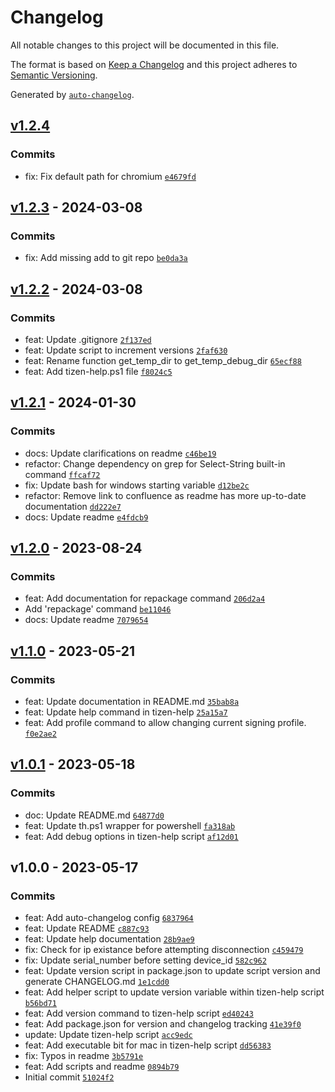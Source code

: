 # Changelog

All notable changes to this project will be documented in this file.

The format is based on [Keep a Changelog](https://keepachangelog.com/en/1.0.0/)
and this project adheres to [Semantic Versioning](https://semver.org/spec/v2.0.0.html).

Generated by [`auto-changelog`](https://github.com/CookPete/auto-changelog).

## [v1.2.4](https://github.com/eduardo-sm/tizen-help/compare/v1.2.3...v1.2.4)

### Commits

- fix: Fix default path for chromium [`e4679fd`](https://github.com/eduardo-sm/tizen-help/commit/e4679fdff71561db8598d8bb3cca6a52f95e0e6b)

## [v1.2.3](https://github.com/eduardo-sm/tizen-help/compare/v1.2.2...v1.2.3) - 2024-03-08

### Commits

- fix: Add missing add to git repo [`be0da3a`](https://github.com/eduardo-sm/tizen-help/commit/be0da3ad863b0e962315948051bc9dc4f465eddf)

## [v1.2.2](https://github.com/eduardo-sm/tizen-help/compare/v1.2.1...v1.2.2) - 2024-03-08

### Commits

- feat: Update .gitignore [`2f137ed`](https://github.com/eduardo-sm/tizen-help/commit/2f137ed1bde8a797fb68aaaf2b4b2b369a932d51)
- feat: Update script to increment versions [`2faf630`](https://github.com/eduardo-sm/tizen-help/commit/2faf630771f836c5d8b26611f87dd8d8fe7b1cdb)
- feat: Rename function get_temp_dir to get_temp_debug_dir [`65ecf88`](https://github.com/eduardo-sm/tizen-help/commit/65ecf88770cbad87e9757653f1840186f6b69824)
- feat: Add tizen-help.ps1 file [`f8024c5`](https://github.com/eduardo-sm/tizen-help/commit/f8024c51ee6d4d29cff513915231f30c2f6f1dc9)

## [v1.2.1](https://github.com/eduardo-sm/tizen-help/compare/v1.2.0...v1.2.1) - 2024-01-30

### Commits

- docs: Update clarifications on readme [`c46be19`](https://github.com/eduardo-sm/tizen-help/commit/c46be19a8130a6d8bbc7e084761f06d7f3498fd1)
- refactor: Change dependency on grep for Select-String built-in command [`ffcaf72`](https://github.com/eduardo-sm/tizen-help/commit/ffcaf72b71c6f4f8d3123fc8e469b5a923e1f6f1)
- fix: Update bash for windows starting variable [`d12be2c`](https://github.com/eduardo-sm/tizen-help/commit/d12be2cc2d1e983d24e08f890ba00e34d754e569)
- refactor: Remove link to confluence as readme has more up-to-date documentation [`dd222e7`](https://github.com/eduardo-sm/tizen-help/commit/dd222e7af544bfc730200ddf3fa25f7e41699e84)
- docs: Update readme [`e4fdcb9`](https://github.com/eduardo-sm/tizen-help/commit/e4fdcb91d497bb52cbb7fed6f96334c2f48d1d54)

## [v1.2.0](https://github.com/eduardo-sm/tizen-help/compare/v1.1.0...v1.2.0) - 2023-08-24

### Commits

- feat: Add documentation for repackage command [`206d2a4`](https://github.com/eduardo-sm/tizen-help/commit/206d2a41c594c7625353e77ca7b17e4504881508)
- Add 'repackage' command [`be11046`](https://github.com/eduardo-sm/tizen-help/commit/be110462be5caa699cf8cb0c60fdfda5904445be)
- docs: Update readme [`7079654`](https://github.com/eduardo-sm/tizen-help/commit/7079654a520d44bcbaf4ca5507f26da2414c1594)

## [v1.1.0](https://github.com/eduardo-sm/tizen-help/compare/v1.0.1...v1.1.0) - 2023-05-21

### Commits

- feat: Update documentation in README.md [`35bab8a`](https://github.com/eduardo-sm/tizen-help/commit/35bab8a4db38d379206c67346f70bb01dcf2202e)
- feat: Update help command in tizen-help [`25a15a7`](https://github.com/eduardo-sm/tizen-help/commit/25a15a72698a40c7f7daf3d0ad0d046518fc66ae)
- feat: Add profile command to allow changing current signing profile. [`f0e2ae2`](https://github.com/eduardo-sm/tizen-help/commit/f0e2ae2fb9b1cbff40631affda1db03cb7561fc5)

## [v1.0.1](https://github.com/eduardo-sm/tizen-help/compare/v1.0.0...v1.0.1) - 2023-05-18

### Commits

- doc: Update README.md [`64877d0`](https://github.com/eduardo-sm/tizen-help/commit/64877d037cfcb79312ca94f6b7d62cae9ac68258)
- feat: Update th.ps1 wrapper for powershell [`fa318ab`](https://github.com/eduardo-sm/tizen-help/commit/fa318abeb87d498e6b974617b5a54d76bf64f389)
- feat: Add debug options in tizen-help script [`af12d01`](https://github.com/eduardo-sm/tizen-help/commit/af12d014f90822b57f58a115b292b16a494c8be6)

## v1.0.0 - 2023-05-17

### Commits

- feat: Add auto-changelog config [`6837964`](https://github.com/eduardo-sm/tizen-help/commit/6837964c00dfc782d193c152173508a627aae81e)
- feat: Update README [`c887c93`](https://github.com/eduardo-sm/tizen-help/commit/c887c939818b2fc540c938634850dcc48799aa14)
- feat: Update help documentation [`28b9ae9`](https://github.com/eduardo-sm/tizen-help/commit/28b9ae9977718d03fe9ba1af18d68a77e1340749)
- fix: Check for ip existance before attempting disconnection [`c459479`](https://github.com/eduardo-sm/tizen-help/commit/c4594793cfd91f8f794f4746891f14c4390ecedf)
- fix: Update serial_number before setting device_id [`582c962`](https://github.com/eduardo-sm/tizen-help/commit/582c9620b8e99324b2751cc1441a6d1ee6291f8d)
- feat: Update version script in package.json to update script version and generate CHANGELOG.md [`1e1cdd0`](https://github.com/eduardo-sm/tizen-help/commit/1e1cdd0f5057f2ecc359a78f1b92695a7becc7e8)
- feat: Add helper script to update version variable within tizen-help script [`b56bd71`](https://github.com/eduardo-sm/tizen-help/commit/b56bd7150170f2ecf186aa11ada9c92cb2f565f5)
- feat: Add version command to tizen-help script [`ed40243`](https://github.com/eduardo-sm/tizen-help/commit/ed402438e62df9dcda27a1cc89a5db4bbbc56ad7)
- feat: Add package.json for version and changelog tracking [`41e39f0`](https://github.com/eduardo-sm/tizen-help/commit/41e39f0f7aa6bda67ad5a1782aea1896f474de9c)
- update: Update tizen-help script [`acc9edc`](https://github.com/eduardo-sm/tizen-help/commit/acc9edc1df6584beb88c3ddc8547dadac96dc997)
- feat: Add executable bit for mac in tizen-help script [`dd56383`](https://github.com/eduardo-sm/tizen-help/commit/dd563839f173072af59d792d4ee8c9db1d9fc532)
- fix: Typos in readme [`3b5791e`](https://github.com/eduardo-sm/tizen-help/commit/3b5791e2dba9ec482b37b4d9f466e37cef42da32)
- feat: Add scripts and readme [`0894b79`](https://github.com/eduardo-sm/tizen-help/commit/0894b796f59a5ce6c5c15796283100b744ffafe9)
- Initial commit [`51024f2`](https://github.com/eduardo-sm/tizen-help/commit/51024f2508a416a00760bacc88fa470a20b2155b)
